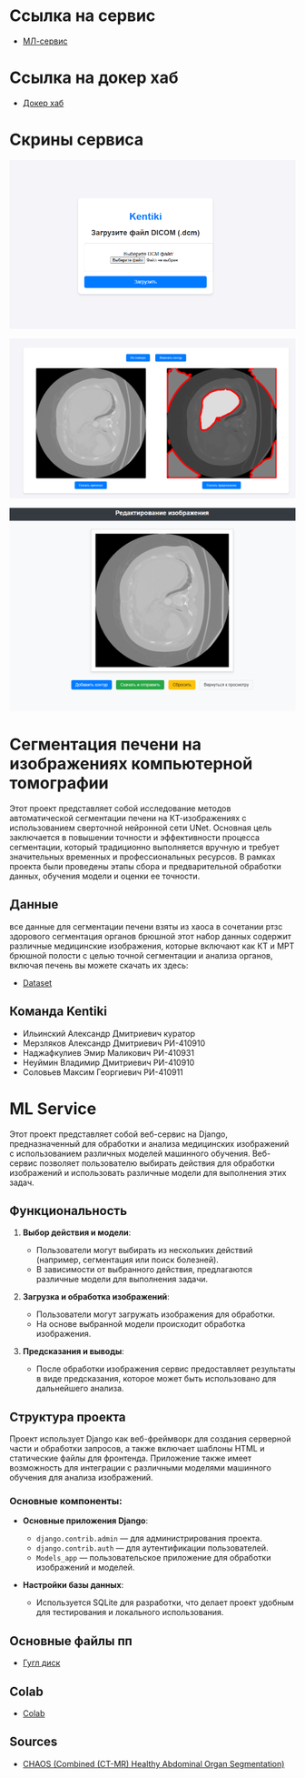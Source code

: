 # Ссылка на сервис 
- [МЛ-сервис](http://89.169.147.161:8000/)

# Ссылка на докер хаб 
- [Докер хаб](https://hub.docker.com/repository/docker/ttiimmiiuuss/ml_service_kt/tags)

# Скрины сервиса
![Загрузка](imggit/1.png)

![Результат сегментации](imggit/2.png)

![Редактирывание](imggit/3.png)

# Сегментация печени на изображениях компьютерной томографии
Этот проект представляет собой исследование методов автоматической сегментации печени на КТ-изображениях с использованием сверточной нейронной сети UNet. Основная цель заключается в повышении точности и эффективности процесса сегментации, который традиционно выполняется вручную и требует значительных временных и профессиональных ресурсов. В рамках проекта были проведены этапы сбора и предварительной обработки данных, обучения модели и оценки ее точности.

## Данные
все данные для сегментации печени взяты из хаоса в сочетании ртзс здорового сегментация органов брюшной этот набор данных содержит различные медицинские изображения, которые включают как КТ и МРТ брюшной полости с целью точной сегментации и анализа органов, включая печень вы можете скачать их здесь:
- [Dataset](https://drive.google.com/drive/folders/1hctbQR2FBiokfutDVVBOy_QWFzWd2Hwn?usp=sharing)

## Команда Kentiki
- Ильинский Александр Дмитриевич куратор
- Мерзляков Александр Дмитриевич РИ-410910
- Наджафкулиев Эмир Маликович РИ-410931
- Неуймин Владимир Дмитриевич РИ-410910
- Соловьев Максим Георгиевич РИ-410911

# ML Service

Этот проект представляет собой веб-сервис на Django, предназначенный для обработки и анализа медицинских изображений с использованием различных моделей машинного обучения. Веб-сервис позволяет пользователю выбирать действия для обработки изображений и использовать различные модели для выполнения этих задач.

## Функциональность

1. **Выбор действия и модели**:
    - Пользователи могут выбирать из нескольких действий (например, сегментация или поиск болезней).
    - В зависимости от выбранного действия, предлагаются различные модели для выполнения задачи.
   
2. **Загрузка и обработка изображений**:
    - Пользователи могут загружать изображения для обработки.
    - На основе выбранной модели происходит обработка изображения.
   
3. **Предсказания и выводы**:
    - После обработки изображения сервис предоставляет результаты в виде предсказания, которое может быть использовано для дальнейшего анализа.

## Структура проекта

Проект использует Django как веб-фреймворк для создания серверной части и обработки запросов, а также включает шаблоны HTML и статические файлы для фронтенда. Приложение также имеет возможность для интеграции с различными моделями машинного обучения для анализа изображений.

### Основные компоненты:

- **Основные приложения Django**:
  - `django.contrib.admin` — для администрирования проекта.
  - `django.contrib.auth` — для аутентификации пользователей.
  - `Models_app` — пользовательское приложение для обработки изображений и моделей.

- **Настройки базы данных**:
  - Используется SQLite для разработки, что делает проект удобным для тестирования и локального использования.

## Основные файлы пп
- [Гугл диск](https://drive.google.com/drive/folders/1xjjnZDXsPX4tRIg-Y8MW9r7QnCey5WFr?usp=sharing)

## Colab
- [Colab](https://colab.research.google.com/drive/1Qr9p3-p9PQa8Y1P1od2BEyVueLG5H-Zr?usp=sharing)

## Sources
- [CHAOS (Combined (CT-MR) Healthy Abdominal Organ Segmentation)](https://chaos.grand-challenge.org/Combined_Healthy_Abdominal_Organ_Segmentation)


